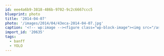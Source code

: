 ```yaml
---
id: eee4a6b9-3818-486b-9702-9c2c6667ccc5
blueprint: photo
title: '2014-04-07'
photo: '/images/2014/04/43eca-2014-04-07.jpg'
caption: '<!-- wp:image --><figure class="wp-block-image"><img src="/assets/images/2014/04/43eca-2014-04-07.jpg" /></figure><!-- /wp:image --><!-- wp:paragraph --><p>This is actually happening #YOLO #banff #edm</p><!-- /wp:paragraph -->'
import_id: '20635'
tags:
  - banff
  - YOLO
---
```

